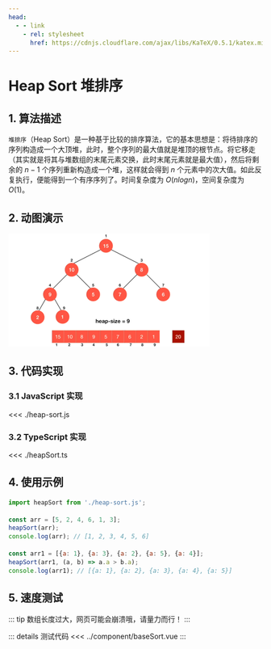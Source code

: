 ```yaml
---
head:
  - - link
    - rel: stylesheet
      href: https://cdnjs.cloudflare.com/ajax/libs/KaTeX/0.5.1/katex.min.css
---
```

# Heap Sort 堆排序

## 1. 算法描述

`堆排序`（Heap Sort）是一种基于比较的排序算法，它的基本思想是：将待排序的序列构造成一个大顶堆，此时，整个序列的最大值就是堆顶的根节点。将它移走（其实就是将其与堆数组的末尾元素交换，此时末尾元素就是最大值），然后将剩余的 $n-1$ 个序列重新构造成一个堆，这样就会得到 $n$ 个元素中的次大值。如此反复执行，便能得到一个有序序列了。时间复杂度为 $O(nlogn)$，空间复杂度为 $O(1)$。

## 2. 动图演示

![堆排序](./heapsort.gif)

## 3. 代码实现

### 3.1 JavaScript 实现

<<< ./heap-sort.js

### 3.2 TypeScript 实现

<<< ./heapSort.ts

## 4. 使用示例

```js
import heapSort from './heap-sort.js';

const arr = [5, 2, 4, 6, 1, 3];
heapSort(arr);
console.log(arr); // [1, 2, 3, 4, 5, 6]

const arr1 = [{a: 1}, {a: 3}, {a: 2}, {a: 5}, {a: 4}];
heapSort(arr1, (a, b) => a.a > b.a);
console.log(arr1); // [{a: 1}, {a: 2}, {a: 3}, {a: 4}, {a: 5}]
```

## 5. 速度测试

::: tip
数组长度过大，网页可能会崩溃哦，请量力而行！
:::
<script setup>
import SortExample from './sort.vue'
</script>

<SortExample />

::: details 测试代码
<<< ../component/baseSort.vue
:::
